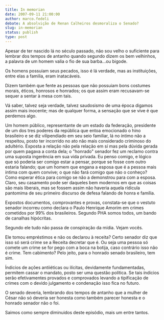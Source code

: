 ```yaml
---
title: In memorian
date: 2007-09-11 21:00:00
author: marco.fedeli
debate: A absolvição de Renan Calheiros desmoraliza o Senado?
slug: in-memorian
status: publish 
type: post
---
```


Apesar de ter nascido lá no século passado, não sou velho o suficiente para lembrar dos tempos de antanho quando segundo dizem os bem velhinhos, a palavra de um homem valia o fio de sua barba...ou bigode.  

Os homens possuiam seus pecados, isso é lá verdade, mas as instituições, entre elas a familia, eram inatacáveis.  

Dizem também que fente as pessoas que não possuiam bons costumes morais, éticos, honrosos e honrados; os que assim eram recusavam-se sequer a sentar à mesa com tais.  

Vá saber, talvez seja verdade, talvez saudosismo de uma época digamos assim mais inocente; mas de qualquer forma, a sensação que se vive é que perdemos algo.  

Um homem público, representante de um estado da federação, presidente de um dos tres poderes da república que entoa emocionado o hino brasileiro e se diz vilipendiado em seu seio familiar, lá no íntimo não a respeitou, posto ter incorrido no ato não mais considerado criminoso do adultério. Exposta a relação não pela relação em sí mas pela dúvida gerada por quem pagava a conta dela; o "honrado" senador fez um reclamo contra uma suposta ingerência em sua vida privada. Eu penso comigo, e lógico que só poderia ser comigo estar a pensar, porque se fosse com outro estaria falando; que um homem que engana a esposa que é a pessoa mais íntima com quem convive; o que não fará comigo que não o conheço? Como esperar ética para comigo se não a demonstrou para com a esposa. Claro, seu casamento pode ser daqueles bem modernos em que as coisas são mais liberais, mas se fossem assim não haveria aquela rídicula pantomima de seu primeiro discurso de defesa falando de honra e família.  

Expostos documentos, comprovantes e provas, constata-se que o vestuto senador incorreu como declara o Paulo Henrique Amorim em crimes cometidos por 99% dos brasileiros. Segundo PHA somos todos, um bando de canalhas hipócritas.  

Segundo ele tudo não passa de conspiração da mídia. Vejam vocês.   

Ele tomou empréstimos e não os declarou à receita? Certo senador diz que isso só será crime se a Receita decretar que é. Ou seja uma pessoa só comete um crime se for pego com a boca na botija, caso contrário isso não é crime. Tem cabimento? Pelo jeito, para o honrado senado brasileiro, tem sim.  

Índicios de ações antiiéticas ou ilícitas, devidamente fundamentadas, permitem cassar o mandato, posto ser uma questão política. Se tais índicios serão efetivamentes provados e comprovados levando a tipificação de crimes com o devido julgamento e condenação isso fica no futuro.  

O senado deveria, lembrando dos tempos de antanho que a mulher de César não só deveria ser honesta como também parecer honesta e o honrado senador não o foi.  

Saimos como sempre diminuidos deste episódio, mais um entre tantos.
